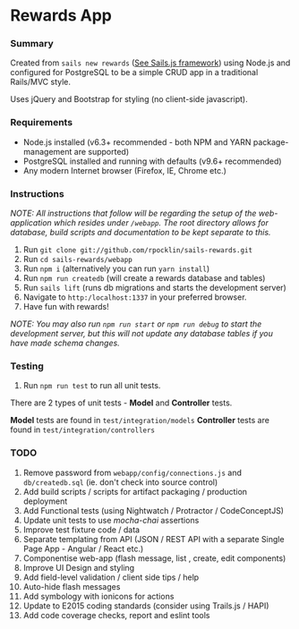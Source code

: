 # Rewards App

### Summary

Created from `sails new rewards` ([See Sails.js framework](http://sailsjs.org)) using Node.js and configured for PostgreSQL to be a simple CRUD app in a traditional Rails/MVC style.

Uses jQuery and Bootstrap for styling (no client-side javascript).

###  Requirements

* Node.js installed (v6.3+ recommended - both NPM and YARN package-management are supported)
* PostgreSQL installed and running with defaults (v9.6+ recommended)
* Any modern Internet browser (Firefox, IE, Chrome etc.)


###  Instructions

*NOTE: All instructions that follow will be regarding the setup of the web-application which resides under `/webapp`.
The root directory allows for database, build scripts and documentation to be kept separate to this.*

1. Run `git clone git://github.com/rpocklin/sails-rewards.git`
1. Run `cd sails-rewards/webapp`
1. Run `npm i`             (alternatively you can run `yarn install`)
1. Run `npm run createdb`   (will create a rewards database and tables)
1. Run `sails lift`        (runs db migrations and starts the development server)
1. Navigate to `http:/localhost:1337` in your preferred browser.
1. Have fun with rewards!
 
*NOTE: You may also run `npm run start` or `npm run debug` to start the development server, but this will not update any database tables if you have made schema changes.*
### Testing

1. Run `npm run test` to run all unit tests.

There are 2 types of unit tests - **Model** and **Controller** tests.

**Model** tests are found in `test/integration/models`
**Controller** tests are found in `test/integration/controllers`


### TODO
1. Remove password from `webapp/config/connections.js` and `db/createdb.sql` (ie. don't check into source control)
1. Add build scripts / scripts for artifact packaging / production deployment
1. Add Functional tests (using Nightwatch / Protractor / CodeConceptJS)
1. Update unit tests to use *mocha-chai* assertions
1. Improve test fixture code / data
1. Separate templating from API (JSON / REST API with a separate Single Page App - Angular / React etc.)
1. Componentise web-app (flash message, list , create, edit components)
1. Improve UI Design and styling
1. Add field-level validation / client side tips / help
1. Auto-hide flash messages
1. Add symbology with ionicons for actions
1. Update to E2015 coding standards (consider using Trails.js / HAPI)
1. Add code coverage checks, report and eslint tools
